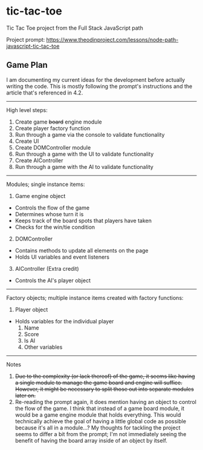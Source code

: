 # tic-tac-toe
Tic Tac Toe project from the Full Stack JavaScript path

Project prompt: https://www.theodinproject.com/lessons/node-path-javascript-tic-tac-toe

## Game Plan

I am documenting my current ideas for the development before actually writing the code. This is mostly following the prompt's instructions and the article that's referenced in 4.2.

---

High level steps:
1. Create game ~~board~~ engine module
2. Create player factory function
3. Run through a game via the console to validate functionality
4. Create UI
5. Create DOMController module
6. Run through a game with the UI to validate functionality
7. Create AIController
8. Run through a game with the AI to validate functionality

---

Modules; single instance items:
1. Game engine object
  * Controls the flow of the game
  * Determines whose turn it is
  * Keeps track of the board spots that players have taken
  * Checks for the win/tie condition
2. DOMController
  * Contains methods to update all elements on the page
  * Holds UI variables and event listeners
3. AIController (Extra credit)
  * Controls the AI's player object

---

Factory objects; multiple instance items created with factory functions:
1. Player object
  * Holds variables for the individual player
    1. Name
    2. Score
    3. Is AI
    4. Other variables

---

Notes
1. ~~Due to the complexity (or lack thereof) of the game, it seems like having a single module to manage the game board and engine will suffice. However, it might be necessary to split those out into separate modules later on.~~
2. Re-reading the prompt again, it does mention having an object to control the flow of the game. I think that instead of a game board module, it would be a game engine module that holds everything. This would technically achieve the goal of having a little global code as possible because it's all in a module...? My thoughts for tackling the project seems to differ a bit from the prompt; I'm not immediately seeing the benefit of having the board array inside of an object by itself.